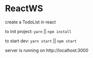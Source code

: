 # ReactWS  
create a TodoList in react

to init project: `yarn` || `npm install`

to start dev: `yarn start`  || `npm start`

server is running on http://localhost:3000

